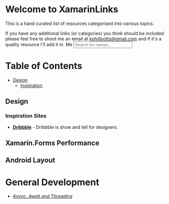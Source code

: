 # Welcome to XamarinLinks

This is a hand curated list of resources categorised into various topics.

If you have any additional links (or categories) you think should be included please feel free to shoot me an email at kphillpotts@gmail.com and if it's a quality resource I'll add it in.
Me
<input type="text" id="myInput" onkeyup="myFunction()" placeholder="Search for names.." title="Type in a name">

<!-- MarkdownTOC depth=4 -->
# Table of Contents
* [Design](#design)
    * [Inspiration](#design-inspiration)

<a name="design"></a>
## Design

<a name="design-inspiration"/>

### Inspiration Sites
* [**Dribbble**](https://dribbble.com/) - Dribbble is show and tell for designers.


## Xamarin.Forms Performance

## Android Layout

# General Development
* [*Async, Await and Threading*](async_await.md)

